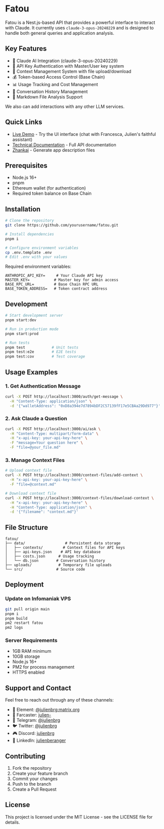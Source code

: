 # Fatou

Fatou is a Nest.js-based API that provides a powerful interface to interact with Claude. It currently uses `claude-3-opus-20240229` and is designed to handle both general queries and application analysis.

## Key Features

- 🤖 Claude AI Integration (claude-3-opus-20240229)
- 🔐 API Key Authentication with Master/User key system
- 📁 Context Management System with file upload/download
- 💰 Token-based Access Control (Base Chain)
- 📊 Usage Tracking and Cost Management
- 🔄 Conversation History Management
- 📝 Markdown File Analysis Support

We also can add interactions with any other LLM services. 

## Quick Links

- [Live Demo](https://ask-my-assistant.netlify.app/) - Try the UI interface (chat with Francesca, Julien's faithful assistant)
- [Technical Documentation](https://github.com/w3hc/fatou/blob/main/DOCS.md) - Full API documentation
- [Zhankai](https://github.com/w3hc/zhankai) - Generate app description files

## Prerequisites

- Node.js 16+
- pnpm
- Ethereum wallet (for authentication)
- Required token balance on Base Chain

## Installation

```bash
# Clone the repository
git clone https://github.com/yourusername/fatou.git

# Install dependencies
pnpm i

# Configure environment variables
cp .env.template .env
# Edit .env with your values
```

Required environment variables:
```
ANTHROPIC_API_KEY=     # Your Claude API key
MASTER_KEY=           # Master key for admin access
BASE_RPC_URL=         # Base Chain RPC URL
BASE_TOKEN_ADDRESS=   # Token contract address
```

## Development

```bash
# Start development server
pnpm start:dev

# Run in production mode
pnpm start:prod

# Run tests
pnpm test            # Unit tests
pnpm test:e2e        # E2E tests
pnpm test:cov        # Test coverage
```

## Usage Examples

### 1. Get Authentication Message

```bash
curl -X POST http://localhost:3000/auth/get-message \
  -H "Content-Type: application/json" \
  -d '{"walletAddress": "0xD8a394e7d7894bDF2C57139fF17e5CBAa29Dd977"}'
```

### 2. Ask Claude a Question

```bash
curl -X POST http://localhost:3000/ai/ask \
  -H "Content-Type: multipart/form-data" \
  -H "x-api-key: your-api-key-here" \
  -F "message=Your question here" \
  -F "file=@your_file.md"
```

### 3. Manage Context Files

```bash
# Upload context file
curl -X POST http://localhost:3000/context-files/add-context \
  -H "x-api-key: your-api-key-here" \
  -F "file=@context.md"

# Download context file
curl -X POST http://localhost:3000/context-files/download-context \
  -H "x-api-key: your-api-key-here" \
  -H "Content-Type: application/json" \
  -d '{"filename": "context.md"}'
```

## File Structure

```
fatou/
├── data/                  # Persistent data storage
│   ├── contexts/         # Context files for API keys
│   ├── api-keys.json    # API key database
│   ├── costs.json      # Usage tracking
│   └── db.json        # Conversation history
├── uploads/            # Temporary file uploads
└── src/               # Source code
```

## Deployment

### Update on Infomaniak VPS

```bash
git pull origin main
pnpm i
pnpm build
pm2 restart fatou
pm2 logs
```

### Server Requirements

- 1GB RAM minimum
- 10GB storage
- Node.js 16+
- PM2 for process management
- HTTPS enabled

## Support and Contact

Feel free to reach out through any of these channels:

- 💬 Element: [@julienbrg:matrix.org](https://matrix.to/#/@julienbrg:matrix.org)
- 🦄 Farcaster: [julien-](https://warpcast.com/julien-)
- 📱 Telegram: [@julienbrg](https://t.me/julienbrg)
- 🐦 Twitter: [@julienbrg](https://twitter.com/julienbrg)
- 🎮 Discord: [julienbrg](https://discordapp.com/users/julienbrg)
- 💼 LinkedIn: [julienberanger](https://www.linkedin.com/in/julienberanger/)

## Contributing

1. Fork the repository
2. Create your feature branch
3. Commit your changes
4. Push to the branch
5. Create a Pull Request

## License

This project is licensed under the MIT License - see the LICENSE file for details.